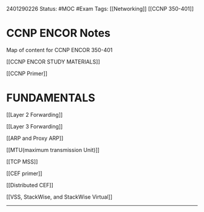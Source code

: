 
2401290226
	Status: #MOC #Exam 
		Tags: [[Networking]] [[CCNP 350-401]]

# CCNP ENCOR Notes

Map of content for CCNP ENCOR 350-401

[[CCNP ENCOR STUDY MATERIALS]]

[[CCNP Primer]]


# FUNDAMENTALS

[[Layer 2 Forwarding]]

[[Layer 3 Forwarding]] 

[[ARP and Proxy ARP]] 

[[MTU(maximum transmission Unit)]]

[[TCP MSS]] 

[[CEF primer]]

[[Distributed CEF]]

[[VSS, StackWise, and StackWise Virtual]]

---
